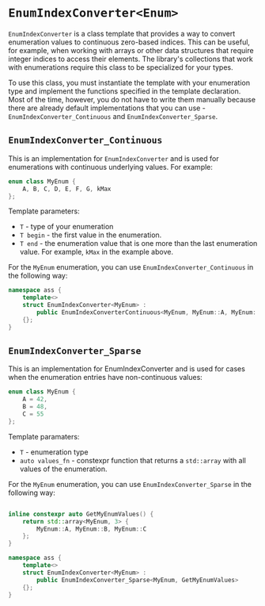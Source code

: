 # `EnumIndexConverter<Enum>`

`EnumIndexConverter` is a class template that provides a way to convert enumeration values to continuous zero-based indices. This can be useful, for example, when working with arrays or other data structures that require integer indices to access their elements. The library's collections that work with enumerations require this class to be specialized for your types.

To use this class, you must instantiate the template with your enumeration type and implement the functions specified in the template declaration. Most of the time, however, you do not have to write them manually because there are already default implementations that you can use - `EnumIndexConverter_Continuous` and `EnumIndexConverter_Sparse`.

## `EnumIndexConverter_Continuous`
This is an implementation for `EnumIndexConverter` and is used for enumerations with continuous underlying values. For example:

```C++
enum class MyEnum {
    A, B, C, D, E, F, G, kMax
};
```

Template parameters:
- `T` - type of your enumeration
- `T begin` - the first value in the enumeration.
- `T end` - the enumeration value that is one more than the last enumeration value. For example, `kMax` in the example above.

For the `MyEnum` enumeration, you can use `EnumIndexConverter_Continuous` in the following way:

```C++
namespace ass {
    template<>
    struct EnumIndexConverter<MyEnum> :
        public EnumIndexConverterContinuous<MyEnum, MyEnum::A, MyEnum::kMax>
    {};
}
```

## `EnumIndexConverter_Sparse`

This is an implementation for EnumIndexConverter and is used for cases when the enumeration entries have non-continuous values:

```C++
enum class MyEnum {
    A = 42,
    B = 48,
    C = 55
};
```

Template paramaters:
- `T` - enumeration type
- `auto values_fn` - constexpr function that returns a `std::array` with all values of the enumeration.

For the `MyEnum` enumeration, you can use `EnumIndexConverter_Sparse` in the following way:

```C++

inline constexpr auto GetMyEnumValues() {
    return std::array<MyEnum, 3> {
        MyEnum::A, MyEnum::B, MyEnum::C
    };
}

namespace ass {
    template<>
    struct EnumIndexConverter<MyEnum> :
        public EnumIndexConverter_Sparse<MyEnum, GetMyEnumValues>
    {};
}
```
